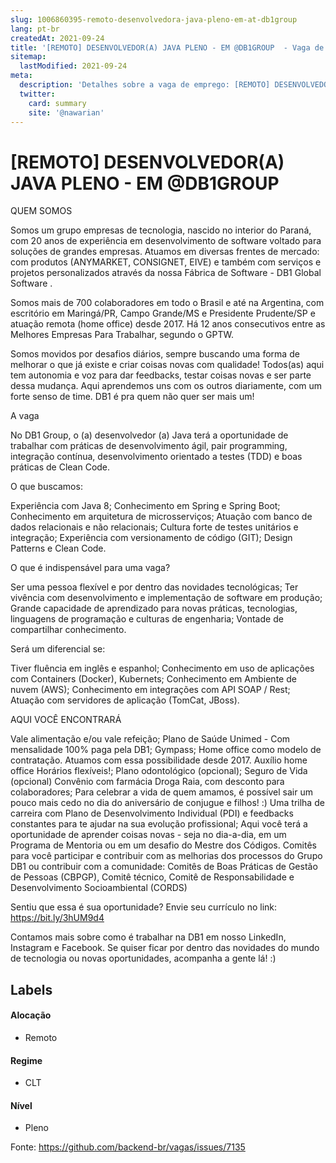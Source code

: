```yaml
---
slug: 1006860395-remoto-desenvolvedora-java-pleno-em-at-db1group
lang: pt-br
createdAt: 2021-09-24
title: '[REMOTO] DESENVOLVEDOR(A) JAVA PLENO - EM @DB1GROUP  - Vaga de Emprego'
sitemap:
  lastModified: 2021-09-24
meta:
  description: 'Detalhes sobre a vaga de emprego: [REMOTO] DESENVOLVEDOR(A) JAVA PLENO - EM @DB1GROUP '
  twitter:
    card: summary
    site: '@nawarian'
---
```


# [REMOTO] DESENVOLVEDOR(A) JAVA PLENO - EM @DB1GROUP 

QUEM SOMOS

Somos um grupo empresas de tecnologia, nascido no interior do Paraná, com 20 anos de experiência em desenvolvimento de software voltado para soluções de grandes empresas. Atuamos em diversas frentes de mercado: com produtos (ANYMARKET, CONSIGNET, EIVE) e também com serviços e projetos personalizados através da nossa Fábrica de Software - DB1 Global Software .

Somos mais de 700 colaboradores em todo o Brasil e até na Argentina, com escritório em Maringá/PR, Campo Grande/MS e Presidente Prudente/SP e atuação remota (home office) desde 2017. Há 12 anos consecutivos entre as Melhores Empresas Para Trabalhar, segundo o GPTW.

Somos movidos por desafios diários, sempre buscando uma forma de melhorar o que já existe e criar coisas novas com qualidade! Todos(as) aqui tem autonomia e voz para dar feedbacks, testar coisas novas e ser parte dessa mudança. Aqui aprendemos uns com os outros diariamente, com um forte senso de time. DB1 é pra quem não quer ser mais um!

A vaga

No DB1 Group, o (a) desenvolvedor (a) Java terá a oportunidade de trabalhar com práticas de desenvolvimento ágil, pair programming, integração contínua, desenvolvimento orientado a testes (TDD) e boas práticas de Clean Code.

O que buscamos:

Experiência com Java 8;
Conhecimento em Spring e Spring Boot;
Conhecimento em arquitetura de microsserviços;
Atuação com banco de dados relacionais e não relacionais;
Cultura forte de testes unitários e integração;
Experiência com versionamento de código (GIT);
Design Patterns e Clean Code.

O que é indispensável para uma vaga?

Ser uma pessoa flexível e por dentro das novidades tecnológicas;
Ter vivência com desenvolvimento e implementação de software em produção;
Grande capacidade de aprendizado para novas práticas, tecnologias, linguagens de programação e culturas de engenharia;
Vontade de compartilhar conhecimento.

Será um diferencial se:

Tiver fluência em inglês e espanhol;
Conhecimento em uso de aplicações com Containers (Docker), Kubernets;
Conhecimento em Ambiente de nuvem (AWS);
Conhecimento em integrações com API SOAP / Rest;
Atuação com servidores de aplicação (TomCat, JBoss).

AQUI VOCÊ ENCONTRARÁ

Vale alimentação e/ou vale refeição;
Plano de Saúde Unimed - Com mensalidade 100% paga pela DB1;
Gympass;
Home office como modelo de contratação. Atuamos com essa possibilidade desde 2017.
Auxílio home office
Horários flexíveis!;
Plano odontológico (opcional);
Seguro de Vida (opcional)
Convênio com farmácia Droga Raia, com desconto para colaboradores;
Para celebrar a vida de quem amamos, é possível sair um pouco mais cedo no dia do aniversário de conjugue e filhos! :)
Uma trilha de carreira com Plano de Desenvolvimento Individual (PDI) e feedbacks constantes para te ajudar na sua evolução profissional;
Aqui você terá a oportunidade de aprender coisas novas - seja no dia-a-dia, em um Programa de Mentoria ou em um desafio do Mestre dos Códigos.
Comitês para você participar e contribuir com as melhorias dos processos do Grupo DB1 ou contribuir com a comunidade: Comitês de Boas Práticas de Gestão de Pessoas (CBPGP), Comitê técnico, Comitê de Responsabilidade e Desenvolvimento Socioambiental (CORDS)

Sentiu que essa é sua oportunidade? Envie seu currículo no link: https://bit.ly/3hUM9d4

Contamos mais sobre como é trabalhar na DB1 em nosso LinkedIn, Instagram e Facebook. Se quiser ficar por dentro das novidades do mundo de tecnologia ou novas oportunidades, acompanha a gente lá! :)


## Labels

#### Alocação
- Remoto

#### Regime
- CLT

#### Nível
- Pleno




Fonte: https://github.com/backend-br/vagas/issues/7135
